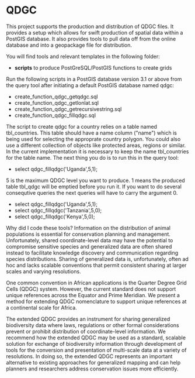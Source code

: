 QDGC
====

This project supports the production and distribution of QDGC files. It provides a setup which allows for swift production of spatial data within a PostGIS database. It also provides tools to pull data off from the online database and into a geopackage file for distribution.

You will find tools and relevant templates in the following folder:

- **scripts** to produce PostGreSQL/PostGIS functions to create grids

Run the following scripts in a PostGIS database version 3.1 or above from the query tool after initiating a default PostGIS database named qdgc:
- create_function_qdgc_getqdgc.sql
- create_function_qdgc_getlonlat.sql
- create_function_qdgc_getrecursivestring.sql
- create_function_qdgc_fillqdgc.sql

The script to create qdgc for a country relies on a table named tbl_countries. This table should have a name column ("name") which is being used for selecting the approprate country polygon. You could also use a different collection of objects like protected areas, regions or similar. In the current implementation it is necessary to keep the name tbl_countries for the table name. The next thing you do is to run this in the query tool:

- select qdgc_fillqdgc('Uganda',5,1);

5 is the maximum QDGC level you want to produce. 1 means the produced table tbl_qdgc will be emptied before you run it. If you want to do several consequtive queries the next queries will have to carry the argument 0.

- select qdgc_fillqdgc('Uganda',5,1);
- select qdgc_fillqdgc('Tanzania',5,0);
- select qdgc_fillqdgc('Kenya',5,0);

Why did I code these tools? Information on the distribution of animal populations is essential for conservation planning and management. Unfortunately, shared coordinate-level data may have the potential to compromise sensitive species and generalized data are often shared instead to facilitate knowledge discovery and communication regarding species distributions. Sharing of generalized data is, unfortunately, often ad hoc and lacks scalable conventions that permit consistent sharing at larger scales and varying resolutions. 

One common convention in African applications is the Quarter Degree Grid Cells (QDGC) system. However, the current standard does not support unique references across the Equator and Prime Meridian. We present a method for extending QDGC nomenclature to support unique references at a continental scale for Africa. 

The extended QDGC provides an instrument for sharing generalized biodiversity data where laws, regulations or other formal considerations prevent or prohibit distribution of coordinate-level information. We recommend how the extended QDGC may be used as a standard, scalable solution for exchange of biodiversity information through development of tools for the conversion and presentation of multi-scale data at a variety of resolutions. In doing so, the extended QDGC represents an important alternative to existing approaches for generalized mapping and can help planners and researchers address conservation issues more efficiently.
